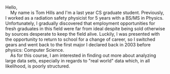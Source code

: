 Hello,</br>
&nbsp;&nbsp;&nbsp;&nbsp;My name is Tom Hills and I'm a last year CS graduate student. Previously, I worked as a radiation safety physicist for 5 years with a BS/MS in Physics. Unfortunately, I gradually discovered that employment opportunities for fresh graduates in this field were far from ideal despite being sold otherwise by sources desperate to keep the field alive. Luckily, I was presented with the opportunity to return to school for a change of career, so I switched gears and went back to the first major I declared back in 2003 before physics: Computer Science.</br>
&nbsp;&nbsp;&nbsp;&nbsp;As for this course, I am interested in finding out more about analyzing large data sets, especially in regards to "real world" data which, in all likelihood, is poorly structured.</br>
